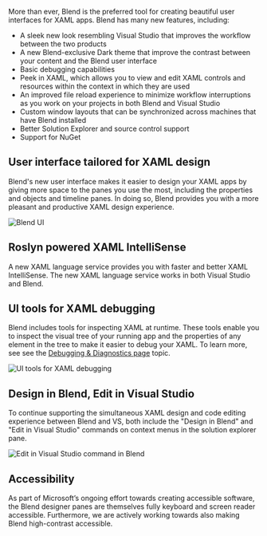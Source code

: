 <properties
    pageTitle="Blend"
    description="Blend has been redesigned in Visual Studio 2015, making it the preferred tool for creating beautiful user interfaces with XAML. A new look that matches Visual Studio improves the workflow between the two products."
    slug="windowsblend"
    order="200"    
    keywords="visual studio, vs2015, vs, visualstudio, windows, windows 10, blend"
/>


More than ever, Blend is the preferred tool for creating beautiful user interfaces for XAML apps. Blend has many new features, including:

- A sleek new look resembling Visual Studio that improves the workflow between the two products
- A new Blend-exclusive Dark theme that improve the contrast between your content and the Blend user interface
- Basic debugging capabilities 
- Peek in XAML, which allows you to view and edit XAML controls and resources within the context in which they are used
- An improved file reload experience to minimize workflow interruptions as you work on your projects in both Blend and Visual Studio
- Custom window layouts that can be synchronized across machines that have Blend installed
- Better Solution Explorer and source control support
- Support for NuGet


## User interface tailored for XAML design

Blend's new user interface makes it easier to design your XAML apps by giving more space to the panes you use the most, including the properties and objects and timeline panes. In doing so, Blend provides you with a more pleasant and productive XAML design experience.

![Blend UI](_assets/blend-1.png)

## Roslyn powered XAML IntelliSense

A new XAML language service provides you with faster and better XAML IntelliSense. The new XAML language service works in both Visual Studio and Blend.


## UI tools for XAML debugging

Blend includes tools for inspecting XAML at runtime. These tools enable you to inspect the visual tree of your running app and the properties of any element in the tree to make it easier to debug your XAML. To learn more, see see the [Debugging & Diagnostics page](../../productivity2015/debugdiag/) topic.

![UI tools for XAML debugging](_assets/blend-2.png)


## Design in Blend, Edit in Visual Studio

To continue supporting the simultaneous XAML design and code editing experience between Blend and VS, both include the "Design in Blend" and "Edit in Visual Studio" commands on context menus in the solution explorer pane.

![Edit in Visual Studio command in Blend](_assets/blend-3.png)


## Accessibility

As part of Microsoft’s ongoing effort towards creating accessible software, the Blend designer panes are themselves fully keyboard and screen reader accessible. Furthermore, we are actively working towards also making Blend high-contrast accessible.

